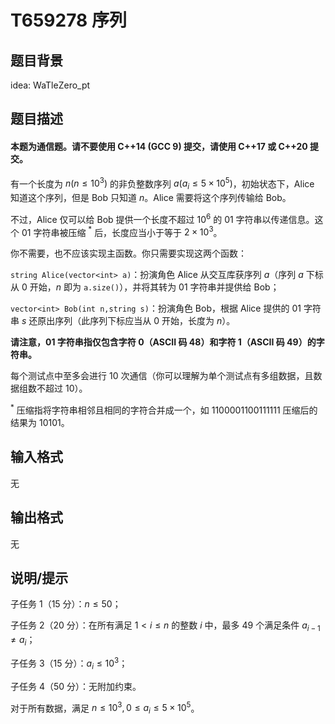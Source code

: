 # T659278 序列

## 题目背景

idea: WaTleZero_pt

## 题目描述

#### 本题为通信题。请不要使用 C++14 (GCC 9) 提交，请使用 C++17 或 C++20 提交。

有一个长度为 $n(n \leq 10^{3})$ 的非负整数序列 $a(a_{i} \leq 5 \times 10^{5})$，初始状态下，Alice 知道这个序列，但是 Bob 只知道 $n$。Alice 需要将这个序列传输给 Bob。

不过，Alice 仅可以给 Bob 提供一个长度不超过 $10^{6}$ 的 $01$ 字符串以传递信息。这个 $01$ 字符串被压缩 $^{*}$ 后，长度应当小于等于 $2 \times 10^{3}$。

你不需要，也不应该实现主函数。你只需要实现这两个函数：

`string Alice(vector<int> a)`：扮演角色 Alice 从交互库获序列 $a$（序列 $a$ 下标从 $0$ 开始，$n$ 即为 `a.size()`），并将其转为 $01$ 字符串并提供给 Bob；

`vector<int> Bob(int n,string s)`：扮演角色 Bob，根据 Alice 提供的 $01$ 字符串 $s$ 还原出序列（此序列下标应当从 $0$ 开始，长度为 $n$）。

**请注意，$01$ 字符串指仅包含字符 $0$（ASCII 码 $48$）和字符 $1$（ASCII 码 $49$）的字符串。**

每个测试点中至多会进行 $10$ 次通信（你可以理解为单个测试点有多组数据，且数据组数不超过 $10$）。

$^{*}$ 压缩指将字符串相邻且相同的字符合并成一个，如 $1100001100111111$ 压缩后的结果为 $10101$。

## 输入格式

无

## 输出格式

无

## 说明/提示

子任务 $1$（$15$ 分）：$n \leq 50$；

子任务 $2$（$20$ 分）：在所有满足 $1 < i \leq n$ 的整数 $i$ 中，最多 $49$ 个满足条件 $a_{i-1} \neq a_{i}$；

子任务 $3$（$15$ 分）：$a_{i} \leq 10^{3}$；

子任务 $4$（$50$ 分）：无附加约束。

对于所有数据，满足 $n \leq 10^{3}, 0 \leq a_{i} \leq 5 \times 10^{5}$。